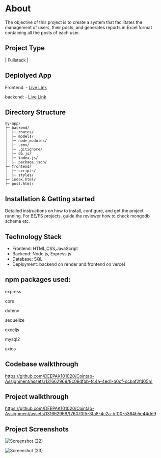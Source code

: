  # About

The objective of this project is to create a system that facilitates the management of users, their posts, and generates reports in Excel format containing all the posts of each user.

## Project Type
| Fullstack |
## Deplolyed App
Frontend: - [Live Link](https://cointab-assignment-lake.vercel.app/)

backend:  - [Live Link](https://cointab-assignment-qdjf.onrender.com/)

## Directory Structure
```
my-app/
├─ backend/
│  ├─ routes/
│  ├─ models/
│  ├─ node_modules/
│  ├─ .env/
│  ├─ .gitignore/
│  ├─ db.js/
│  ├─ index.js/
│  ├─ package.json/
├─ frontend/
│  ├─ scripts/
│  ├─ styles/
├─ index.html/
├─ post.html/
```
## Installation & Getting started
Detailed instructions on how to install, configure, and get the project running. For BE/FS projects, guide the reviewer how to check mongodb schema etc.





## Technology Stack
- Frontend:  HTML,CSS,JavaScript 
- Backend: Node.js, Express.js
- Database: SQL
- Deployment: backend on render and frontend on vercel

## npm packages used:

express

cors

dotenv

sequelize

exceljs

mysql2

axios

  

## Codebase walkthrough

https://github.com/DEEPAK101020/Cointab-Assignment/assets/131662969/8c09dfbb-fc4a-4ed1-b0cf-dcbaf2fd05a1


##  Project walkthrough


https://github.com/DEEPAK101020/Cointab-Assignment/assets/131662969/f76070f5-3fa8-4c2a-bf00-5364b5e44de9

## Project Screenshots

![Screenshot (22)](https://github.com/DEEPAK101020/Cointab-Assignment/assets/131662969/854e6379-ecff-4da3-b607-360680ebfb89)

![Screenshot (23)](https://github.com/DEEPAK101020/Cointab-Assignment/assets/131662969/e0a95e23-e90b-49a0-995e-d8182602f377)


